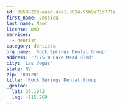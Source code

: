 ```yaml
---
id: 06598229-eaed-4ea1-8024-95b9e71d771e
first_name: Jessica
last_name: Naor
license: DMD
services:
  - dentist
category: dentists
org_name: 'Rock Springs Dental Group'
address: '7175 W Lake Mead Blvd'
city: 'Las Vegas'
state: NV
zip: '89128'
title: 'Rock Springs Dental Group'
_geoloc:
  lat: 36.1972
  lng: -115.269
---
```

